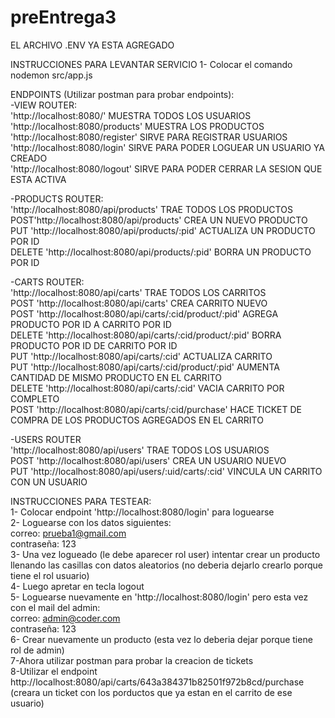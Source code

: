 # preEntrega3
EL ARCHIVO .ENV YA ESTA AGREGADO

INSTRUCCIONES PARA LEVANTAR SERVICIO
1- Colocar el comando nodemon src/app.js 

ENDPOINTS (Utilizar postman para probar endpoints): <br>
-VIEW ROUTER: <br>
'http://localhost:8080/' MUESTRA TODOS LOS USUARIOS <br>
'http://localhost:8080/products' MUESTRA LOS PRODUCTOS <br> 
'http://localhost:8080/register' SIRVE PARA REGISTRAR USUARIOS <br>
'http://localhost:8080/login' SIRVE PARA PODER LOGUEAR UN USUARIO YA CREADO <br>
'http://localhost:8080/logout' SIRVE PARA PODER CERRAR LA SESION QUE ESTA ACTIVA <br>


-PRODUCTS ROUTER: <br>
'http://localhost:8080/api/products' TRAE TODOS LOS PRODUCTOS <br>
POST'http://localhost:8080/api/products' CREA UN NUEVO PRODUCTO <br>
PUT 'http://localhost:8080/api/products/:pid' ACTUALIZA UN PRODUCTO POR ID <br>
DELETE 'http://localhost:8080/api/products/:pid' BORRA UN PRODUCTO POR ID <br>

-CARTS ROUTER: <br>
'http://localhost:8080/api/carts' TRAE TODOS LOS CARRITOS <br>
POST 'http://localhost:8080/api/carts' CREA CARRITO NUEVO <br>
POST 'http://localhost:8080/api/carts/:cid/product/:pid' AGREGA PRODUCTO POR ID A CARRITO POR ID <br>
DELETE 'http://localhost:8080/api/carts/:cid/product/:pid' BORRA PRODUCTO POR ID DE CARRITO POR ID <br>
PUT 'http://localhost:8080/api/carts/:cid' ACTUALIZA CARRITO <br>
PUT 'http://localhost:8080/api/carts/:cid/product/:pid' AUMENTA CANTIDAD DE MISMO PRODUCTO EN EL CARRITO <br>
DELETE 'http://localhost:8080/api/carts/:cid' VACIA CARRITO POR COMPLETO <br>
POST 'http://localhost:8080/api/carts/:cid/purchase' HACE TICKET DE COMPRA DE LOS PRODUCTOS AGREGADOS EN EL CARRITO <br>

-USERS ROUTER <br>
'http://localhost:8080/api/users' TRAE TODOS LOS USUARIOS <br>
POST 'http://localhost:8080/api/users' CREA UN USUARIO NUEVO <br>
PUT 'http://localhost:8080/api/users/:uid/carts/:cid' VINCULA UN CARRITO CON UN USUARIO <br>

INSTRUCCIONES PARA TESTEAR: <br>
1- Colocar endpoint 'http://localhost:8080/login' para loguearse <br>
2- Loguearse con los datos siguientes: <br>
correo: prueba1@gmail.com  <br>
contraseña: 123 <br>
3- Una vez logueado (le debe aparecer rol user) intentar crear un producto llenando las casillas con datos aleatorios (no deberia dejarlo crearlo porque tiene el rol usuario) <br>
4- Luego apretar en tecla logout <br>
5- Loguearse nuevamente en 'http://localhost:8080/login' pero esta vez con el mail del admin: <br>
correo: admin@coder.com <br>
contraseña: 123 <br>
6- Crear nuevamente un producto (esta vez lo deberia dejar porque tiene rol de admin) <br>
7-Ahora utilizar postman para probar la creacion de tickets <br>
8-Utilizar el endpoint http://localhost:8080/api/carts/643a384371b82501f972b8cd/purchase (creara un ticket con los porductos que ya estan en el carrito de ese usuario)











